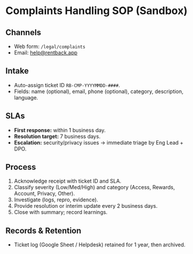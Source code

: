 # Complaints Handling SOP (Sandbox)

## Channels
- Web form: `/legal/complaints`
- Email: help@rentback.app

## Intake
- Auto-assign ticket ID `RB-CMP-YYYYMMDD-####`.
- Fields: name (optional), email, phone (optional), category, description, language.

## SLAs
- **First response:** within 1 business day.
- **Resolution target:** 7 business days.
- **Escalation:** security/privacy issues → immediate triage by Eng Lead + DPO.

## Process
1. Acknowledge receipt with ticket ID and SLA.
2. Classify severity (Low/Med/High) and category (Access, Rewards, Account, Privacy, Other).
3. Investigate (logs, repro, evidence).
4. Provide resolution or interim update every 2 business days.
5. Close with summary; record learnings.

## Records & Retention
- Ticket log (Google Sheet / Helpdesk) retained for 1 year, then archived.

